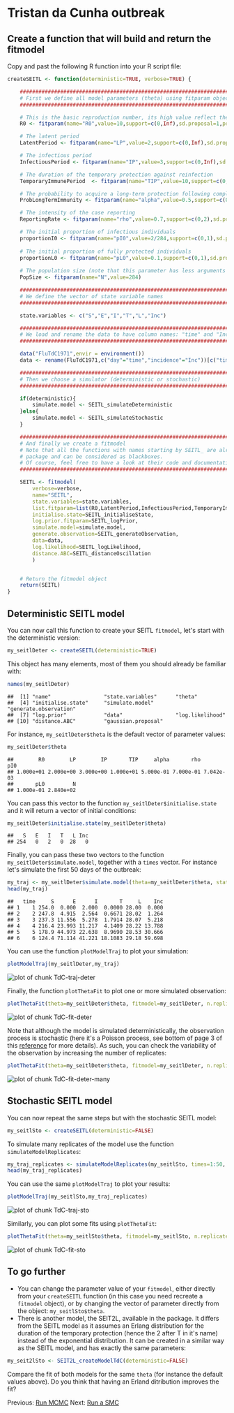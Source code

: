 


# Tristan da Cunha outbreak

## Create a function that will build and return the fitmodel

Copy and past the following R function into your R script file:


```r
createSEITL <- function(deterministic=TRUE, verbose=TRUE) {

	#########################################################################################
	# First we define all model parameters (theta) using fitparam objects.
	#########################################################################################

	# This is the basic reproduction number, its high value reflect the high contact rate among islanders.
	R0 <- fitparam(name="R0",value=10,support=c(0,Inf),sd.proposal=1,prior=list(distribution="dunif",parameters=c(min=1,max=100))) 

	# The latent period
	LatentPeriod <- fitparam(name="LP",value=2,support=c(0,Inf),sd.proposal=0.5,prior=list(distribution="dunif",parameters=c(min=0,max=7))) 

	# The infectious period
	InfectiousPeriod <- fitparam(name="IP",value=3,support=c(0,Inf),sd.proposal=0.5,prior=list(distribution="dunif",parameters=c(min=0,max=30))) 

	# The duration of the temporary protection against reinfection
	TemporaryImmunePeriod  <- fitparam(name="TIP",value=10,support=c(0,Inf),sd.proposal=2,prior=list(distribution="dunif",parameters=c(min=0,max=50))) 

	# The probability to acquire a long-term protection following completion of the temporary immunity
	ProbLongTermImmunity <- fitparam(name="alpha",value=0.5,support=c(0,1),sd.proposal=0.1,prior=list(distribution="dunif",parameters=c(min=0,max=1))) 

	# The intensity of the case reporting
	ReportingRate <- fitparam(name="rho",value=0.7,support=c(0,2),sd.proposal=0.1,prior=list(distribution="dunif",parameters=c(min=0,max=2))) 

	# The initial proportion of infectious individuals
	proportionI0 <- fitparam(name="pI0",value=2/284,support=c(0,1),sd.proposal=1/284,prior=list(distribution="dunif",parameters=c(min=1/284,max=5/284))) 
	
	# The initial proportion of fully protected individuals
	proportionL0 <- fitparam(name="pL0",value=0.1,support=c(0,1),sd.proposal=0.01,prior=list(distribution="dunif",parameters=c(min=0.0,max=0.5))) 
	
	# The population size (note that this parameter has less arguments since it is fixed)	
	PopSize <- fitparam(name="N",value=284) 

	#########################################################################################
	# We define the vector of state variable names
	#########################################################################################

	state.variables <- c("S","E","I","T","L","Inc")

	#########################################################################################
	# We load and rename the data to have column names: "time" and "Inc"
	#########################################################################################

	data("FluTdC1971",envir = environment())
	data <- rename(FluTdC1971,c("day"="time","incidence"="Inc"))[c("time","Inc")]

	#########################################################################################
	# Then we choose a simulator (deterministic or stochastic)
	#########################################################################################

	if(deterministic){
		simulate.model <- SEITL_simulateDeterministic
	}else{
		simulate.model <- SEITL_simulateStochastic
	}

	#########################################################################################
	# And finally we create a fitmodel 
	# Note that all the functions with names starting by SEITL_ are already coded in the 
	# package and can be considered as blackboxes. 
	# Of course, feel free to have a look at their code and documentation.
	#########################################################################################

	SEITL <- fitmodel(
		verbose=verbose,
		name="SEITL",
		state.variables=state.variables,
		list.fitparam=list(R0,LatentPeriod,InfectiousPeriod,TemporaryImmunePeriod,ProbLongTermImmunity,ReportingRate,proportionI0,proportionL0,PopSize), 
		initialise.state=SEITL_initialiseState,
		log.prior.fitparam=SEITL_logPrior,
		simulate.model=simulate.model, 
		generate.observation=SEITL_generateObservation, 
		data=data, 
		log.likelihood=SEITL_logLikelihood,
		distance.ABC=SEITL_distanceOscillation
		) 


	# Return the fitmodel object
	return(SEITL)
}
```

## Deterministic SEITL model

You can now call this function to create your SEITL `fitmodel`, let's start with the deterministic version:


```r
my_seitlDeter <- createSEITL(deterministic=TRUE)
```



This object has many elements, most of them you should already be familiar with:


```r
names(my_seitlDeter)
```

```
##  [1] "name"                 "state.variables"      "theta"               
##  [4] "initialise.state"     "simulate.model"       "generate.observation"
##  [7] "log.prior"            "data"                 "log.likelihood"      
## [10] "distance.ABC"         "gaussian.proposal"
```

For instance, `my_seitlDeter$theta` is the default vector of parameter values:

```r
my_seitlDeter$theta
```

```
##        R0        LP        IP       TIP     alpha       rho       pI0 
## 1.000e+01 2.000e+00 3.000e+00 1.000e+01 5.000e-01 7.000e-01 7.042e-03 
##       pL0         N 
## 1.000e-01 2.840e+02
```

You can pass this vector to the function `my_seitlDeter$initialise.state` and it will return a vector of initial conditions:

```r
my_seitlDeter$initialise.state(my_seitlDeter$theta)
```

```
##   S   E   I   T   L Inc 
## 254   0   2   0  28   0
```

Finally, you can pass these two vectors to the function `my_seitlDeter$simulate.model`, together with a `times` vector. For instance let's simulate the first 50 days of the outbreak:


```r
my_traj <- my_seitlDeter$simulate.model(theta=my_seitlDeter$theta, state.init=my_seitlDeter$initialise.state(my_seitlDeter$theta), times=1:50)
head(my_traj)
```

```
##   time     S      E      I       T     L    Inc
## 1    1 254.0  0.000  2.000  0.0000 28.00  0.000
## 2    2 247.8  4.915  2.564  0.6671 28.02  1.264
## 3    3 237.3 11.556  5.278  1.7914 28.07  5.218
## 4    4 216.4 23.993 11.217  4.1409 28.22 13.788
## 5    5 178.9 44.973 22.638  8.9690 28.53 30.666
## 6    6 124.4 71.114 41.221 18.1083 29.18 59.698
```

You can use the function `plotModelTraj` to plot your simulation:


```r
plotModelTraj(my_seitlDeter,my_traj)
```

![plot of chunk TdC-traj-deter](knitr/figure/TdC-traj-deter.png) 

Finally, the function `plotThetaFit` to plot one or more simulated observation:


```r
plotThetaFit(theta=my_seitlDeter$theta, fitmodel=my_seitlDeter, n.replicate=1)
```

![plot of chunk TdC-fit-deter](knitr/figure/TdC-fit-deter.png) 

Note that although the model is simulated deterministically, the observation process is stochastic (here it's a Poisson process, see bottom of page 3 of this [reference](http://data.princeton.edu/wws509/notes/c4.pdf) for more details). As such, you can check the variability of the observation by increasing the number of replicates:


```r
plotThetaFit(theta=my_seitlDeter$theta, fitmodel=my_seitlDeter, n.replicate=100)
```

![plot of chunk TdC-fit-deter-many](knitr/figure/TdC-fit-deter-many.png) 

## Stochastic SEITL model

You can now repeat the same steps but with the stochastic SEITL model:


```r
my_seitlSto <- createSEITL(deterministic=FALSE)
```



To simulate many replicates of the model use the function `simulateModelReplicates`:


```r
my_traj_replicates <- simulateModelReplicates(my_seitlSto, times=1:50, n=50)
head(my_traj_replicates)
```

You can use the same `plotModelTraj` to plot your results:


```r
plotModelTraj(my_seitlSto,my_traj_replicates)
```

![plot of chunk TdC-traj-sto](knitr/figure/TdC-traj-sto.png) 

Similarly, you can plot some fits using `plotThetaFit`:


```r
plotThetaFit(theta=my_seitlSto$theta, fitmodel=my_seitlSto, n.replicate=50)
```

![plot of chunk TdC-fit-sto](knitr/figure/TdC-fit-sto.png) 

## To go further

* You can change the parameter value of your `fitmodel`, either directly from your `createSEITL` function (in this case you need recreate a `fitmodel` object), or by changing the vector of parameter directly from the object: `my_seitlSto$theta`.
* There is another model, the SEIT2L, available in the package. It differs from the SEITL model as it assumes an Erlang distribution for the duration of the temporary protection (hence the 2 after T in it's name) instead of the exponential distribution. It can be created in a similar way as the SEITL model, and has exactly the same parameters:


```r
my_seit2lSto <- SEIT2L_createModelTdC(deterministic=FALSE)
```

Compare the fit of both models for the same `theta` (for instance the default values above). Do you think that having an Erland ditribution improves the fit?

Previous: [Run MCMC](mcmc.md) Next: [Run a SMC](smc.md)


